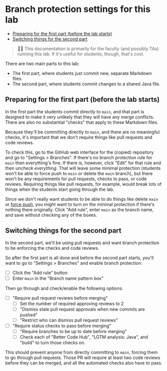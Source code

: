 # Branch protection settings for this lab <!-- omit in toc -->

- [Preparing for the first part (before the lab starts)](#preparing-for-the-first-part-before-the-lab-starts)
- [Switching things for the second part](#switching-things-for-the-second-part)

> :mage_woman: This documentation is primarily for the faculty (and
> possibly TAs) running this lab. If it's useful for students, though,
> that's cool.

There are two main parts to this lab:

- The first part, where students just commit new, separate Markdown
  files.
- The second part, where students commit changes to a shared Java file.

## Preparing for the first part (before the lab starts)

In the first part the students commit directly to `main`, and that part
is designed to make it very unlikely that they will have any merge
conflicts. There are also no substantial "checks" that apply to these
Markdown files.

Because they'll be committing directly to `main`, and there are no
meaningful checks, it's important that we don't require things like
pull requests and code reviews.

To check this, go to the GitHub web interface for the (copied) repository
and go to "Settings > Branches". If there's no branch protection rule
for `main` then everything's fine. If there is, however, click "Edit"
for that rule and then _uncheck everything_. That will leave some
minimal protection (students won't be able to force push to `main` or
delete the `main` branch), but there won't be any requirements for
pull requests, checks to pass, or code reviews. Requiring things
like pull requests, for example, would break lots of things when
the students start going through the lab.

Since we don't really want students to be able to do things like
delete `main` or
[force push](https://evilmartians.com/chronicles/git-push---force-and-how-to-deal-with-it),
you might want to turn on the minimal protection if
there's nothing there originally. Click "Add rule", enter `main` as
the branch name, and save without checking any of the boxes.

## Switching things for the second part

In the second part, we'll be using pull requests and want branch
protection to be enforcing the checks and code reviews.

So after the first part is all done and before the second part starts,
you'll want to go to "Settings > Branches" and enable branch protection:

- [ ] Click the "Add rule" button
- [ ] Enter `main` in the "Branch name pattern box"

Then go through and check/enable the following options:

- [ ] "Require pull request reviews before merging"
  - [ ] Set the number of required approving reviews to 2
  - [ ] "Dismiss stale pull request approvals when new commits are pushed"
  - [ ] "Restrict who can dismiss pull request reviews"
- [ ] "Require status checks to pass before merging"
  - [ ] "Require branches to be up to date before merging"
  - [ ] Check each of "Better Code Hub", "LGTM analysis: Java", and
        "build" to turn those checks on.

This should prevent anyone from directly committing to `main`, forcing
them to go through pull requests. Those PR will require at least two
code reviews before they can be merged, and all the automated checks
also have to pass.
